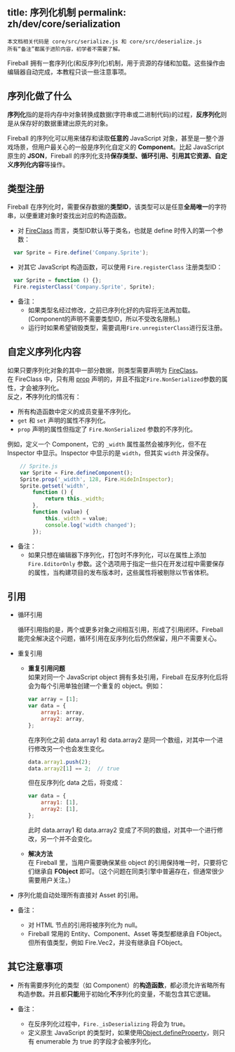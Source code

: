 title: 序列化机制
permalink: zh/dev/core/serialization
---

```
本文档相关代码是 core/src/serialize.js 和 core/src/deserialize.js
所有“备注”都属于进阶内容，初学者不需要了解。
```

Fireball 拥有一套序列化(和反序列化)机制，用于资源的存储和加载。这些操作由编辑器自动完成，本教程只谈一些注意事项。

## <a name="intro"></a>序列化做了什么

**序列化**指的是将内存中对象转换成数据(字符串或二进制代码)的过程，**反序列化**则是从保存好的数据重建出原先的对象。  

Fireball 的序列化可以用来储存和读取**任意的** JavaScript 对象，甚至是一整个游戏场景，但用户最关心的一般是序列化自定义的 **Component**。比起 JavaScript 原生的 **JSON**，Fireball 的序列化支持**保存类型、循环引用、引用其它资源、自定义序列化内容**等操作。

## <a name="register"></a>类型注册

Fireball 在序列化时，需要保存数据的**类型ID**，该类型可以是任意**全局唯一**的字符串，以便重建对象时查找出对应的构造函数。

- 对 [FireClass](class.md) 而言，类型ID默认等于类名，也就是 define 时传入的第一个参数：
```js
  var Sprite = Fire.define('Company.Sprite');
```
- 对其它 JavaScript 构造函数，可以使用 `Fire.registerClass` 注册类型ID：
```js
  var Sprite = function () {};
  Fire.registerClass('Company.Sprite', Sprite);
```

- 备注：
    - 如果类型名经过修改，之前已序列化好的内容将无法再加载。(Component的声明不需要类型ID，所以不受改名限制。)
    - 运行时如果希望销毁类型，需要调用`Fire.unregisterClass`进行反注册。

## <a name="custom"></a>自定义序列化内容

如果只要序列化对象的其中一部分数据，则类型需要声明为 [FireClass](class.md)。  
在 FireClass 中，只有用 [prop](class.md#property) 声明的，并且不指定`Fire.NonSerialized`参数的属性，才会被序列化。  
  反之，**不**序列化的情况有：
  - 所有构造函数中定义的成员变量不序列化。
  - `get` 和 `set` 声明的属性不序列化。
  - `prop` 声明的属性但指定了 `Fire.NonSerialized` 参数的不序列化。

例如，定义一个 Component，它的 `_width` 属性虽然会被序列化，但不在 Inspector 中显示。Inspector 中显示的是 `width`，但其实 `width` 并没保存。
```js
    // Sprite.js
    var Sprite = Fire.defineComponent();
    Sprite.prop('_width', 128, Fire.HideInInspector);
    Sprite.getset('width',
        function () {
            return this._width;
        },
        function (value) {
            this._width = value;
            console.log('width changed');
        });
```

- 备注：
	- 如果只想在编辑器下序列化，打包时不序列化，可以在属性上添加 `Fire.EditorOnly` 参数。这个选项用于指定一些只在开发过程中需要保存的属性，当构建项目的发布版本时，这些属性将被剔除以节省体积。

## <a name="reference"></a>引用

- 循环引用

    循环引用指的是，两个或更多对象之间相互引用，形成了引用闭环。Fireball 能完全解决这个问题，循环引用在反序列化后仍然保留，用户不需要关心。

- 重复引用

	- **重复引用问题**  
      如果对同一个 JavaScript object 拥有多处引用，Fireball 在反序列化后将会为每个引用单独创建一个重复的 object。例如：
      ```js
      var array = [1];
      var data = {
          array1: array,
          array2: array,
      };
      ```
      在序列化之前 data.array1 和 data.array2 是同一个数组，对其中一个进行修改另一个也会发生变化。
      ```js
      data.array1.push(2);
      data.array2[1] == 2;	// true
      ```
      但在反序列化 data 之后，将变成：
      ```js
      var data = {
          array1: [1],
          array2: [1],
      };
      ```
      此时 data.array1 和 data.array2 变成了不同的数组，对其中一个进行修改，另一个并不会变化。

	- **解决方法**  
      在 Fireball 里，当用户需要确保某些 object 的引用保持唯一时，只要将它们继承自 **FObject** 即可。（这个问题在同类引擎中普遍存在，但通常很少需要用户关注。）

- 序列化能自动处理所有直接对 Asset 的引用。

- 备注：
	- 对 HTML 节点的引用将被序列化为 null。
    - Fireball 常用的 Entity、Component、Asset 等类型都继承自 FObject。但所有值类型，例如 Fire.Vec2，并没有继承自 FObject。

## <a name="note"></a>其它注意事项

- 所有需要序列化的类型（如 Component）的**构造函数**，都必须允许省略所有构造参数。并且都**只能**用于初始化**不**序列化的变量，不能包含其它逻辑。

- 备注：
	- 在反序列化过程中，`Fire._isDeserializing` 将会为 true。
	- 定义原生 JavaScript 的类型时，如果使用[Object.defineProperty](https://developer.mozilla.org/en-US/docs/Web/JavaScript/Reference/Global_Objects/Object/defineProperty)，则只有 enumerable 为 true 的字段才会被序列化。
